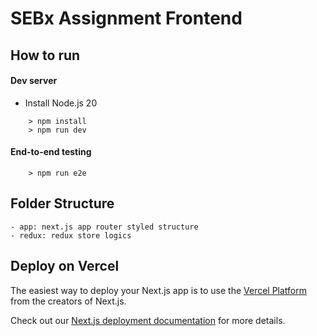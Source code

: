 # SEBx Assignment Frontend

## How to run

#### Dev server

- Install Node.js 20

```
    > npm install
    > npm run dev
```
#### End-to-end testing

```
    > npm run e2e
```

## Folder Structure

    - app: next.js app router styled structure
    - redux: redux store logics

## Deploy on Vercel

The easiest way to deploy your Next.js app is to use the [Vercel Platform](https://vercel.com/new?utm_medium=default-template&filter=next.js&utm_source=create-next-app&utm_campaign=create-next-app-readme) from the creators of Next.js.

Check out our [Next.js deployment documentation](https://nextjs.org/docs/deployment) for more details.
